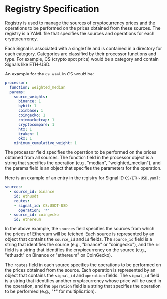 # Registry Specification

Registry is used to manage the sources of cryptocurrency prices and the operations to be performed on the prices obtained from these sources. The registry is a YAML file that specifies the sources and operations for each cryptocurrency.

Each Signal is associated with a single file and is contained in a directory for each category. Categories are classified by their processor functions and type. For example, CS (crypto spot price) would be a category and contain Signals like ETH-USD.

An example for the `CS.yaml` in CS would be:

```yaml
processor:
  function: weighted_median
  params:
    source_weights:
      binance: 1
      bybit: 1
      coinbase: 1
      coingecko: 1
      coinmarketcap: 1
      cryptocompare: 1
      htx: 1
      kraken: 1
      okx: 1
    minimum_cumulative_weight: 1
```

The processor field specifies the operation to be performed on the prices obtained from all sources. The function field in the processor object is a string that specifies the operation (e.g., "median", "weighted_median"), and the params field is an object that specifies the parameters for the operation.

Here is an example of an entry in the registry for Signal ID `CS/ETH-USD.yaml`:

```yaml
sources:
  - source_id: binance
    id: ethusdt
    routes:
    - signal_id: CS:USDT-USD
      operation: '*'
  - source_id: coingecko
    id: ethereum
```

In the above example, the `sources` field specifies the sources from which the prices of Ethereum will be fetched. Each source is represented by an object that contains the `source_id` and `id` fields. The `source_id` field is a string that identifies the source (e.g., "binance" or "coingecko"), and the `id` field is a string that identifies the cryptocurrency on the source (e.g., "ethusdt" on Binance or "ethereum" on CoinGecko).

The `routes` field in each source specifies the operations to be performed on the prices obtained from the source. Each operation is represented by an object that contains the `signal_id` and `operation` fields. The `signal_id` field is a string that identifies another cryptocurrency whose price will be used in the operation, and the `operation` field is a string that specifies the operation to be performed (e.g., "*" for multiplication).
